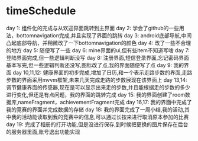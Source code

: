 # timeSchedule
day 1: 
组件化的完成与从欢迎界面跳转到主界面 
day 2: 
学会了github的一些用法，bottomnavigation完成,并且实现了界面的跳转
day 3: 
android底部导航,中间凸起底部导航，并稍微改了一下bottomnavigation的颜色
day 4: 
改了一些不合理的地方
day 5: 
随便写了一些
day 6: 
mine界面的ui,但有些item不知道写啥
day 7: 
登陆界面完成,但一些逻辑判断没写
day 8: 
注册界面,短信登录界面,忘记密码界面基本写完,但一些逻辑判断还没写,图标改了点,我的界面随便写了点
day 9: 
我的界面
day 10,11,12:
健康界面的初步完成,增加了日历,和一个表示走路步数的界面,走路步数的界面采用mvvm框架,未来几天完成走路的步数展现在该界面上
day 13,14:
调节健康界面的传感器,现在是可以显示出来走的步数,并且能根据走的步数的多少进行变化,但还是有点问题，我的界面的跳转完成
day 15:
我的界面创建了room数据库,nameFragment，achievementFragment完成
day 16,17:
我的界面中完成了我的竞赛的界面并完成数据的存储
day 18:
我的界面完成了一周小结,我的活动,其中我的活动能读取到我的竞赛中的信息,可以通过长按来进行取消原本参加的比赛
day 19:
完成了相册的打开功能,但是没进行保存,到时候把更换的图片保存在后台的服务器里面,账号退出功能实现
